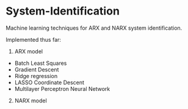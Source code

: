 # System-Identification
Machine learning techniques for ARX and NARX system identification.

Implemented thus far:

1) ARX model
  - Batch Least Squares
  - Gradient Descent
  - Ridge regression
  - LASSO Coordinate Descent
  - Multilayer Perceptron Neural Network
  
2) NARX model

